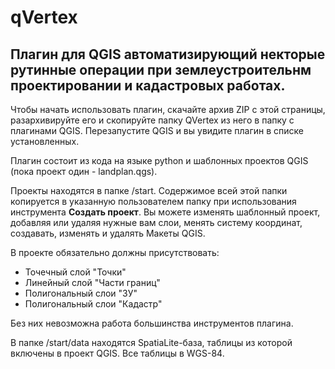 # qVertex

Плагин для QGIS автоматизирующий некторые рутинные операции при землеустроительнм проектировании и кадастровых работах.
----

Чтобы начать использовать плагин, скачайте архив ZIP с этой страницы, разархивируйте его и скопируйте папку QVertex из него в папку с плагинами QGIS. Перезапустите QGIS и вы увидите плагин в списке установленных.

Плагин состоит из кода на языке python и шаблонных проектов QGIS (пока проект один - landplan.qgs).

Проекты находятся в папке /start. Содержимое всей этой папки копируется в указанную пользователем папку при использования инструмента **Создать проект**. Вы можете изменять шаблонный проект, добавляя или удаляя нужные вам слои, менять систему координат, создавать, изменять и удалять Макеты QGIS.

В проекте обязательно должны присутствовать:
* Точечный слой "Точки"
* Линейный слой "Части границ"
* Полигональный слои "ЗУ"
* Полигональный слои "Кадастр"

Без них невозможна работа большинства инструментов плагина.

В папке /start/data находятся SpatiaLite-база, таблицы из которой включены в проект QGIS. Все таблицы в WGS-84.
